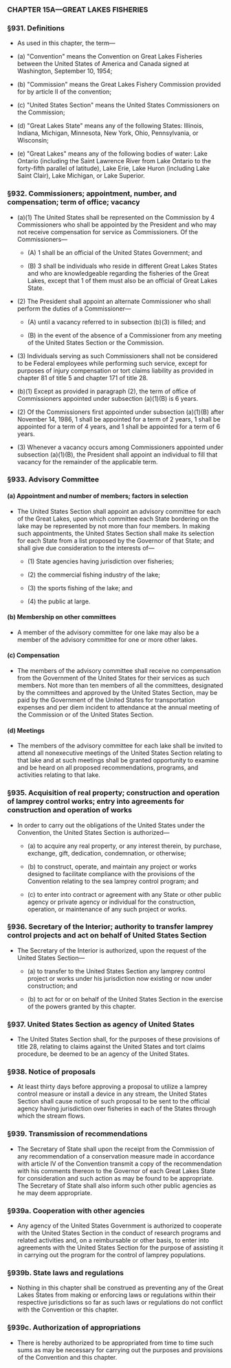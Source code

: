 ### **CHAPTER 15A—GREAT LAKES FISHERIES**

### §931. Definitions
* As used in this chapter, the term—

* (a) "Convention" means the Convention on Great Lakes Fisheries between the United States of America and Canada signed at Washington, September 10, 1954;

* (b) "Commission" means the Great Lakes Fishery Commission provided for by article II of the convention;

* (c) "United States Section" means the United States Commissioners on the Commission;

* (d) "Great Lakes State" means any of the following States: Illinois, Indiana, Michigan, Minnesota, New York, Ohio, Pennsylvania, or Wisconsin;

* (e) "Great Lakes" means any of the following bodies of water: Lake Ontario (including the Saint Lawrence River from Lake Ontario to the forty-fifth parallel of latitude), Lake Erie, Lake Huron (including Lake Saint Clair), Lake Michigan, or Lake Superior.

### §932. Commissioners; appointment, number, and compensation; term of office; vacancy
* (a)(1) The United States shall be represented on the Commission by 4 Commissioners who shall be appointed by the President and who may not receive compensation for service as Commissioners. Of the Commissioners—

  * (A) 1 shall be an official of the United States Government; and

  * (B) 3 shall be individuals who reside in different Great Lakes States and who are knowledgeable regarding the fisheries of the Great Lakes, except that 1 of them must also be an official of Great Lakes State.


* (2) The President shall appoint an alternate Commissioner who shall perform the duties of a Commissioner—

  * (A) until a vacancy referred to in subsection (b)(3) is filled; and

  * (B) in the event of the absence of a Commissioner from any meeting of the United States Section or the Commission.


* (3) Individuals serving as such Commissioners shall not be considered to be Federal employees while performing such service, except for purposes of injury compensation or tort claims liability as provided in chapter 81 of title 5 and chapter 171 of title 28.

* (b)(1) Except as provided in paragraph (2), the term of office of Commissioners appointed under subsection (a)(1)(B) is 6 years.

* (2) Of the Commissioners first appointed under subsection (a)(1)(B) after November 14, 1986, 1 shall be appointed for a term of 2 years, 1 shall be appointed for a term of 4 years, and 1 shall be appointed for a term of 6 years.

* (3) Whenever a vacancy occurs among Commissioners appointed under subsection (a)(1)(B), the President shall appoint an individual to fill that vacancy for the remainder of the applicable term.

### §933. Advisory Committee
#### (a) Appointment and number of members; factors in selection
* The United States Section shall appoint an advisory committee for each of the Great Lakes, upon which committee each State bordering on the lake may be represented by not more than four members. In making such appointments, the United States Section shall make its selection for each State from a list proposed by the Governor of that State; and shall give due consideration to the interests of—

  * (1) State agencies having jurisdiction over fisheries;

  * (2) the commercial fishing industry of the lake;

  * (3) the sports fishing of the lake; and

  * (4) the public at large.

#### (b) Membership on other committees
* A member of the advisory committee for one lake may also be a member of the advisory committee for one or more other lakes.

#### (c) Compensation
* The members of the advisory committee shall receive no compensation from the Government of the United States for their services as such members. Not more than ten members of all the committees, designated by the committees and approved by the United States Section, may be paid by the Government of the United States for transportation expenses and per diem incident to attendance at the annual meeting of the Commission or of the United States Section.

#### (d) Meetings
* The members of the advisory committee for each lake shall be invited to attend all nonexecutive meetings of the United States Section relating to that lake and at such meetings shall be granted opportunity to examine and be heard on all proposed recommendations, programs, and activities relating to that lake.

### §935. Acquisition of real property; construction and operation of lamprey control works; entry into agreements for construction and operation of works
* In order to carry out the obligations of the United States under the Convention, the United States Section is authorized—

  * (a) to acquire any real property, or any interest therein, by purchase, exchange, gift, dedication, condemnation, or otherwise;

  * (b) to construct, operate, and maintain any project or works designed to facilitate compliance with the provisions of the Convention relating to the sea lamprey control program; and

  * (c) to enter into contract or agreement with any State or other public agency or private agency or individual for the construction, operation, or maintenance of any such project or works.

### §936. Secretary of the Interior; authority to transfer lamprey control projects and act on behalf of United States Section
* The Secretary of the Interior is authorized, upon the request of the United States Section—

  * (a) to transfer to the United States Section any lamprey control project or works under his jurisdiction now existing or now under construction; and

  * (b) to act for or on behalf of the United States Section in the exercise of the powers granted by this chapter.

### §937. United States Section as agency of United States
* The United States Section shall, for the purposes of these provisions of title 28, relating to claims against the United States and tort claims procedure, be deemed to be an agency of the United States.

### §938. Notice of proposals
* At least thirty days before approving a proposal to utilize a lamprey control measure or install a device in any stream, the United States Section shall cause notice of such proposal to be sent to the official agency having jurisdiction over fisheries in each of the States through which the stream flows.

### §939. Transmission of recommendations
* The Secretary of State shall upon the receipt from the Commission of any recommendation of a conservation measure made in accordance with article IV of the Convention transmit a copy of the recommendation with his comments thereon to the Governor of each Great Lakes State for consideration and such action as may be found to be appropriate. The Secretary of State shall also inform such other public agencies as he may deem appropriate.

### §939a. Cooperation with other agencies
* Any agency of the United States Government is authorized to cooperate with the United States Section in the conduct of research programs and related activities and, on a reimbursable or other basis, to enter into agreements with the United States Section for the purpose of assisting it in carrying out the program for the control of lamprey populations.

### §939b. State laws and regulations
* Nothing in this chapter shall be construed as preventing any of the Great Lakes States from making or enforcing laws or regulations within their respective jurisdictions so far as such laws or regulations do not conflict with the Convention or this chapter.

### §939c. Authorization of appropriations
* There is hereby authorized to be appropriated from time to time such sums as may be necessary for carrying out the purposes and provisions of the Convention and this chapter.